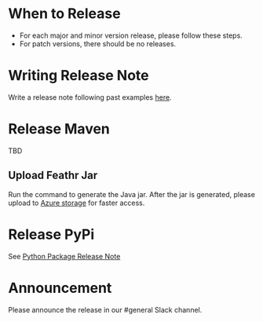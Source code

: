 # When to Release
- For each major and minor version release, please follow these steps. 
- For patch versions, there should be no releases.

# Writing Release Note
Write a release note following past examples [here](https://github.com/linkedin/feathr/releases).


# Release Maven
TBD

## Upload Feathr Jar
Run the command to generate the Java jar. After the jar is generated, please upload to [Azure storage](https://ms.portal.azure.com/#view/Microsoft_Azure_Storage/ContainerMenuBlade/~/overview/storageAccountId/%2Fsubscriptions%2Fa6c2a7cc-d67e-4a1a-b765-983f08c0423a%2FresourceGroups%2Fazurefeathrintegration%2Fproviders%2FMicrosoft.Storage%2FstorageAccounts%2Fazurefeathrstorage/path/public/etag/%220x8D9E6F64D62D599%22/defaultEncryptionScope/%24account-encryption-key/denyEncryptionScopeOverride//defaultId//publicAccessVal/Container) for faster access.

# Release PyPi
See [Python Package Release Note](../python_package_release.md)

# Announcement
Please announce the release in our #general Slack channel.
